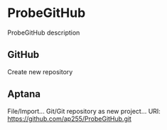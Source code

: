 # ProbeGitHub
ProbeGitHub description

## GitHub
Create new repository

## Aptana
File/Import... Git/Git repository as new project...
URI: https://github.com/ap255/ProbeGitHub.git